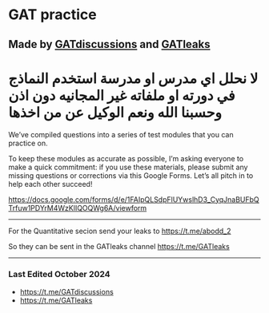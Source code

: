 # GAT practice
## Made by [GATdiscussions](https://t.me/GATdiscussions) and [GATleaks](https://t.me/GATleaks)

# لا نحلل اي مدرس او مدرسة استخدم النماذج في دورته او ملفاته غير المجانيه دون اذن وحسبنا الله ونعم الوكيل عن من اخذها

We’ve compiled questions into a series of test modules that you can practice on.

To keep these modules as accurate as possible, I’m asking everyone to make a quick commitment: if you use these materials, please submit any missing questions or corrections via this Google Forms. Let’s all pitch in to help each other succeed!

https://docs.google.com/forms/d/e/1FAIpQLSdpFlUYwslhD3_CyqJnaBUFbQTrfuw1PDYrM4WzKlIQOQWg6A/viewform

---

For the Quantitative secion send your leaks to
https://t.me/abodd_2

So they can be sent in the GATleaks channel
https://t.me/GATleaks

---
 
### Last Edited October 2024
- https://t.me/GATdiscussions
- https://t.me/GATleaks
